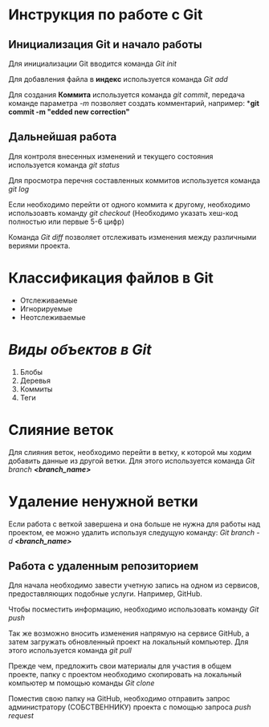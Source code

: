 # Инструкция по работе с Git

## Инициализация Git и начало работы

Для инициализации Git вводится команда *Git init*

Для добавления файла в **индекс** используется команда *Git add*

Для создания **Коммита** используется команда *git commit*, передача команде параметра *-m* позволяет создать комментарий, например: *__git commit -m "edded new correction"__

## Дальнейшая работа

Для контроля внесенных изменений и текущего состояния используется команда *git status*

Для просмотра перечня составленных коммитов используется команда *git log*

Если необходимо перейти от одного коммита к другому, необходимо использоавть команду *git checkout* (Необходимо указать хеш-код полностью или первые 5-6 цифр)


Команда *Git diff* позволяет отслеживать изменения между различными вериями проекта.

# **Классификация файлов в Git**

* Отслеживаемые
* Игнорируемые
* Неотслеживаемые

# *__Виды объектов в Git__*

1. Блобы
2. Деревья
3. Коммиты
4. Теги

# Слияние веток

Для слияния веток, необходимо перейти в ветку, к которой мы ходим добавить данные из другой ветки. Для этого используется команда *Git branch __<branch_name>__*

# Удаление ненужной ветки

Если работа с веткой завершена и она больше не нужна для работы над проектом, ее можно удалить используя следущую команду: *Git branch -d __<branch_name>__*

## Работа с удаленным репозиторием

Для начала необходимо завести учетную запись на одном из сервисов, предоставляющих подобные услуги. Например, GitHub.

Чтобы посместить информацию, необходимо использовать команду *Git push*

Так же возможно вносить изменения напрямую на сервисе GitHub, а затем загружать обновленный проект на локальный компьютер. Для этого используется команда *git pull*

Прежде чем, предложить свои материалы для участия в общем проекте, папку с проектом необходимо скопировать на локальный компьютер м помощью команды *Git clone* 

Поместив свою папку на GitHub, необходимо отправить запрос администратору (СОБСТВЕННИКУ)
проекта с помощью запроса *push request* 



